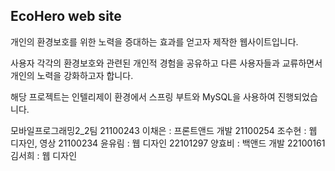 EcoHero web site
--
개인의 환경보호를 위한 노력을 증대하는 효과를 얻고자 제작한 웹사이트입니다.

사용자 각각의 환경보호와 관련된 개인적 경험을 공유하고 다른 사용자들과 교류하면서
개인의 노력을 강화하고자 합니다.

해당 프로젝트는 인텔리제이 환경에서 스프링 부트와 MySQL을 사용하여 진행되었습니다.

모바일프로그래밍2_2팀
21100243 이채은 : 프론트앤드 개발
21100254 조수현 : 웹 디자인, 영상
21100234 윤유림 : 웹 디자인
22101297 양효비 : 백앤드 개발
22100161 김서희 : 웹 디자인
